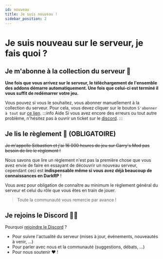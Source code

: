 ```yaml
---
id: nouveau
title: Je suis nouveau !
sidebar_position: 2
---
```

# Je suis nouveau sur le serveur, je fais quoi ?
## Je m'abonne à la collection du serveur 🤖
**Une fois que vous arrivez sur le serveur, le téléchargement de l'ensemble des addons démarre automatiquement. Une fois que celui-ci est terminé il vous suffit de redémarrer votre jeu.**

Vous pouvez si vous le souhaitez, vous abonner manuellement à la collection du serveur. Pour cela, vous devez cliquer sur le bouton `S'abonner à tout` sur [ce lien](https://steamcommunity.com/sharedfiles/filedetails/?id=2958976230).
:::info Aide
Si vous avez encore des erreurs ou tout autre problème, n'hésitez pas à ouvrir un ticket sur le [discord](https://discord.gg/xkf4BAApP9).
:::
## Je lis le règlement 🥱 (OBLIGATOIRE)
~~Je m'appelle Sébastien et j'ai 16 000 heures de jeu sur Garry's Mod pas besoin de lire le règlement !~~

Nous savons que lire un règlement n'est pas la première chose que vous avez envie de faire en essayant de découvrir un nouveau serveur, cependant ceci est **indispensable même si vous avez déjà beaucoup de connaissances en DarkRP** !

Vous avez pour obligation de connaître au minimum le règlement général du serveur et celui du rôle que vous êtes en train de jouer.

>Toute la communauté vous remercie par avance !


## Je rejoins le Discord 🐱‍👤
Pourquoi [rejoindre le Discord](https://discord.gg/xkf4BAApP9) ?
- Pour suivre l'actualité du serveur (mises à jour, événements, nouveautés à venir, ...)
- Pour parler avec nous et la communauté (suggestions, débats, ...)
- Pour nous soutenir ♥ !
